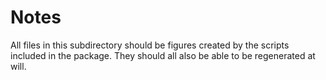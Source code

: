 # Notes

All files in this subdirectory should be figures created by the scripts included in the package.
They should all also be able to be regenerated at will.
